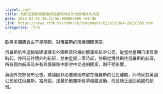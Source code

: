 ```yaml
---
layout: post
title: 俄航空運輸局建議明日起停飛目的地是境外的航班
date: 2022-03-05 20:33:56.000000000 +08:00
link: https://news.rthk.hk/rthk/ch/component/k2/1637364-20220305.htm
categories: rthk
---
```


歐美多國將會由下星期起，對俄羅斯的飛機關閉領空。

俄羅斯航空運輸局建議擁有外國租賃飛機的俄羅斯航空公司，從當地星期日凌晨零時起，停飛前往境外的航班，並由星期二零時起，停飛從境外飛往俄羅斯的航班，所有國內航班及未有與俄羅斯中斷空中交通的國家，則不受影響。

英國外交部發布公告，建議因非必要原因停留在俄羅斯的公民離開，同時反對英國公民前往俄羅斯。當局說，是基於俄羅斯經濟越趨波動，而且缺乏返回英國的航班。

